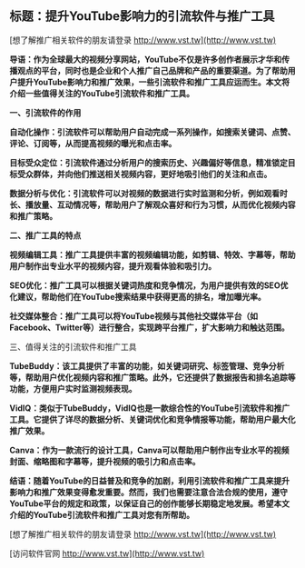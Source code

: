 ## **标题：提升YouTube影响力的引流软件与推广工具**

[想了解推广相关软件的朋友请登录 http://www.vst.tw](http://www.vst.tw)

**导语：作为全球最大的视频分享网站，YouTube不仅是许多创作者展示才华和传播观点的平台，同时也是企业和个人推广自己品牌和产品的重要渠道。为了帮助用户提升YouTube影响力和推广效果，一些引流软件和推广工具应运而生。本文将介绍一些值得关注的YouTube引流软件和推广工具。**

**一、引流软件的作用**

**自动化操作：引流软件可以帮助用户自动完成一系列操作，如搜索关键词、点赞、评论、订阅等，从而提高视频的曝光和点击率。**

**目标受众定位：引流软件通过分析用户的搜索历史、兴趣偏好等信息，精准锁定目标受众群体，并向他们推送相关视频内容，更好地吸引他们的关注和点击。**

**数据分析与优化：引流软件可以对视频的数据进行实时监测和分析，例如观看时长、播放量、互动情况等，帮助用户了解观众喜好和行为习惯，从而优化视频内容和推广策略。**

**二、推广工具的特点**

**视频编辑工具：推广工具提供丰富的视频编辑功能，如剪辑、特效、字幕等，帮助用户制作出专业水平的视频内容，提升观看体验和吸引力。**

**SEO优化：推广工具可以根据关键词热度和竞争情况，为用户提供有效的SEO优化建议，帮助他们在YouTube搜索结果中获得更高的排名，增加曝光率。**

**社交媒体整合：推广工具可以将YouTube视频与其他社交媒体平台（如Facebook、Twitter等）进行整合，实现跨平台推广，扩大影响力和触达范围。**

三、值得关注的引流软件和推广工具

**TubeBuddy：该工具提供了丰富的功能，如关键词研究、标签管理、竞争分析等，帮助用户优化视频内容和推广策略。此外，它还提供了数据报告和排名追踪等功能，方便用户实时监测视频表现。**

**VidIQ：类似于TubeBuddy，VidIQ也是一款综合性的YouTube引流软件和推广工具。它提供了详尽的数据分析、关键词优化和竞争情报等功能，帮助用户最大化推广效果。**

**Canva：作为一款流行的设计工具，Canva可以帮助用户制作出专业水平的视频封面、缩略图和字幕等，提升视频的吸引力和点击率。**

**结语：随着YouTube的日益普及和竞争的加剧，利用引流软件和推广工具来提升影响力和推广效果变得愈发重要。然而，我们也需要注意合法合规的使用，遵守YouTube平台的规定和政策，以保证自己的创作能够长期稳定地发展。希望本文介绍的YouTube引流软件和推广工具对您有所帮助。**

[想了解推广相关软件的朋友请登录 http://www.vst.tw](http://www.vst.tw)


[访问软件官网 http://www.vst.tw](http://www.vst.tw)
